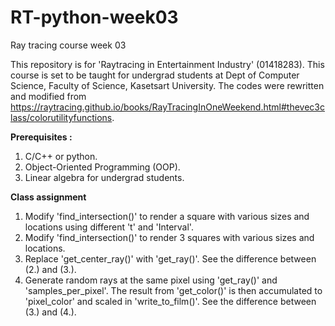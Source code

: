# RT-python-week03
Ray tracing course week 03

This repository is for 'Raytracing in Entertainment Industry' (01418283).
This course is set to be taught for undergrad students at Dept of Computer Science, Faculty of Science, Kasetsart University.
The codes were rewritten and modified from https://raytracing.github.io/books/RayTracingInOneWeekend.html#thevec3class/colorutilityfunctions.

**Prerequisites :**
1. C/C++ or python.
2. Object-Oriented Programming (OOP).
3. Linear algebra for undergrad students.


**Class assignment**

1. Modify 'find_intersection()' to render a square with various sizes and locations using different 't' and 'Interval'. 
2. Modify 'find_intersection()' to render 3 squares with various sizes and locations.
3. Replace 'get_center_ray()' with 'get_ray()'. See the difference between (2.) and (3.).
4. Generate random rays at the same pixel using 'get_ray()' and 'samples_per_pixel'. The result from 'get_color()' is then accumulated to 'pixel_color' and scaled in 'write_to_film()'. See the difference between (3.) and (4.).

